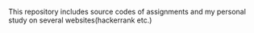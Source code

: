 This repository includes source codes of assignments and my personal study on several websites(hackerrank etc.)
